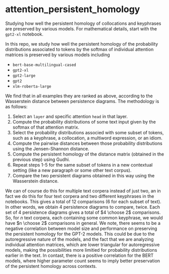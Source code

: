 # attention_persistent_homology
Studying how well the persistent homology of collocations and keyphrases are preserved by various models. For mathematical details, start with the `gpt2-xl` notebook. 

In this repo, we study how well the persistent homology of the probability distributions associated to tokens by the softmax of individual attention matrices is preserved by various models including 

- `bert-base-multilingual-cased`
- `gpt2-xl`
- `gpt2-large`
- `gpt2`
- `xlm-roberta-large`

We find that in all examples they are ranked as above, according to the Wasserstein distance between persistence diagrams. The methodology is as follows:

1. Select an `layer` and specific attention `head` in that layer. 
2. Compute the probability distributions of some text input given by the softmax of that attention matrix. 
3. Select the probability distributions associed with some subset of tokens, such as a keyphrase, a collocation, a multiword expression, or an idiom. 
4. Compute the pairwise distances between those probability distributions using the Jensen-Shannon distance. 
5. Compute the persistent homology of the distance matrix (obtained in the previous step) using Gudhi.
6. Repeat steps 1-5 for the same subset of tokens in a new contextual setting (like a new paragraph or some other text corpus).
7. Compare the two persistent diagrams obtained in this way using the Wasserstein distance. 

We can of course do this for multiple text corpera instead of just two, an in fact we do this for four text corpera and two different keyphrases in the notebooks. This gives a total of 12 comparisons (6 for each subset of text). In other words, we obtain $4$ persistence diagrams to compare, twice. Each set of $4$ persistence diagrams gives a total of $4 \choose 2$ comparisons. So, for $n$ text corpera, each containing some common keyphrase, we would have $n \choose 2$ comparisons in general. We note, there seems to be a negative correlation between model size and performance on preserving the persistent homology for the GPT-2 models. This could be due to the autoregressive nature of the models, and the fact that we are analyzing individual attention matrices, which are lower triangular for autoregressive models, making the possibilities more limitied for probability distributions earlier in the text. In contast, there is a positive correlation for the BERT models, where higher parameter count seems to imply better preservation of the persistent homology across contexts. 
